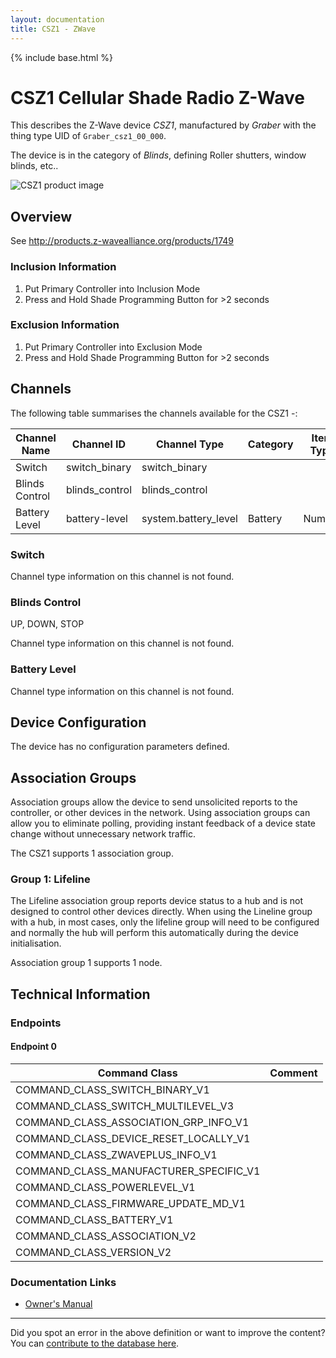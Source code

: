 ```yaml
---
layout: documentation
title: CSZ1 - ZWave
---
```


{% include base.html %}

# CSZ1 Cellular Shade Radio Z-Wave
This describes the Z-Wave device *CSZ1*, manufactured by *Graber* with the thing type UID of ```Graber_csz1_00_000```.

The device is in the category of *Blinds*, defining Roller shutters, window blinds, etc..

![CSZ1 product image](https://opensmarthouse.org/assets/zwave/attachments/587/Graber-CSZ1.png)


## Overview

See http://products.z-wavealliance.org/products/1749

### Inclusion Information

  1. Put Primary Controller into Inclusion Mode
  2. Press and Hold Shade Programming Button for >2 seconds

### Exclusion Information

  1. Put Primary Controller into Exclusion Mode
  2. Press and Hold Shade Programming Button for >2 seconds

## Channels

The following table summarises the channels available for the CSZ1 -:

| Channel Name | Channel ID | Channel Type | Category | Item Type |
|--------------|------------|--------------|----------|-----------|
| Switch | switch_binary | switch_binary |  |  | 
| Blinds Control | blinds_control | blinds_control |  |  | 
| Battery Level | battery-level | system.battery_level | Battery | Number |

### Switch
Channel type information on this channel is not found.

### Blinds Control
UP, DOWN, STOP

Channel type information on this channel is not found.

### Battery Level
Channel type information on this channel is not found.



## Device Configuration

The device has no configuration parameters defined.

## Association Groups

Association groups allow the device to send unsolicited reports to the controller, or other devices in the network. Using association groups can allow you to eliminate polling, providing instant feedback of a device state change without unnecessary network traffic.

The CSZ1 supports 1 association group.

### Group 1: Lifeline

The Lifeline association group reports device status to a hub and is not designed to control other devices directly. When using the Lineline group with a hub, in most cases, only the lifeline group will need to be configured and normally the hub will perform this automatically during the device initialisation.

Association group 1 supports 1 node.

## Technical Information

### Endpoints

#### Endpoint 0

| Command Class | Comment |
|---------------|---------|
| COMMAND_CLASS_SWITCH_BINARY_V1| |
| COMMAND_CLASS_SWITCH_MULTILEVEL_V3| |
| COMMAND_CLASS_ASSOCIATION_GRP_INFO_V1| |
| COMMAND_CLASS_DEVICE_RESET_LOCALLY_V1| |
| COMMAND_CLASS_ZWAVEPLUS_INFO_V1| |
| COMMAND_CLASS_MANUFACTURER_SPECIFIC_V1| |
| COMMAND_CLASS_POWERLEVEL_V1| |
| COMMAND_CLASS_FIRMWARE_UPDATE_MD_V1| |
| COMMAND_CLASS_BATTERY_V1| |
| COMMAND_CLASS_ASSOCIATION_V2| |
| COMMAND_CLASS_VERSION_V2| |

### Documentation Links

* [Owner's Manual](https://www.opensmarthouse.org/zwavedatabase/587/Graber-Virtual-Cord-Owner-s-Manual-0002.pdf)

---

Did you spot an error in the above definition or want to improve the content?
You can [contribute to the database here](https://www.opensmarthouse.org/zwavedatabase/587).
